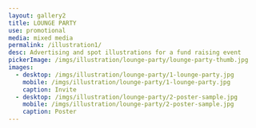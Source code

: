 ```yaml
---
layout: gallery2
title: LOUNGE PARTY
use: promotional
media: mixed media
permalink: /illustration1/
desc: Advertising and spot illustrations for a fund raising event
pickerImage: /imgs/illustration/lounge-party/lounge-party-thumb.jpg
images:
  - desktop: /imgs/illustration/lounge-party/1-lounge-party.jpg
    mobile: /imgs/illustration/lounge-party/1-lounge-party.jpg
    caption: Invite
  - desktop: /imgs/illustration/lounge-party/2-poster-sample.jpg
    mobile: /imgs/illustration/lounge-party/2-poster-sample.jpg
    caption: Poster
---
```

